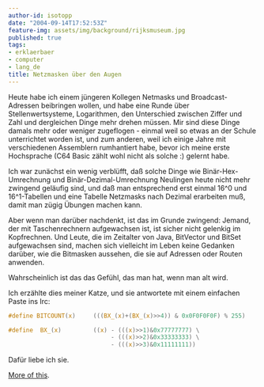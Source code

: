 ```yaml
---
author-id: isotopp
date: "2004-09-14T17:52:53Z"
feature-img: assets/img/background/rijksmuseum.jpg
published: true
tags:
- erklaerbaer
- computer
- lang_de
title: Netzmasken über den Augen
---
```

Heute habe ich einem jüngeren Kollegen Netmasks und Broadcast-Adressen beibringen wollen, und habe eine Runde über Stellenwertsysteme, Logarithmen, den Unterschied zwischen Ziffer und Zahl und dergleichen Dinge mehr drehen müssen. Mir sind diese Dinge damals mehr oder weniger zugeflogen - einmal weil so etwas an der Schule unterrichtet worden ist, und zum anderen, weil ich einige Jahre mit verschiedenen Assemblern rumhantiert habe, bevor ich meine erste Hochsprache (C64 Basic zählt wohl nicht als solche :) gelernt habe.

Ich war zunächst ein wenig verblüfft, daß solche Dinge wie Binär-Hex-Umrechnung und Binär-Dezimal-Umrechnung Neulingen heute nicht mehr zwingend geläufig sind, und daß man entsprechend erst einmal 16^0 und 16^1-Tabellen und eine Tabelle Netzmasks nach Dezimal erarbeiten muß, damit man zügig Übungen machen kann. 

Aber wenn man darüber nachdenkt, ist das im Grunde zwingend: Jemand, der mit Taschenrechnern aufgewachsen ist, ist sicher nicht gelenkig im Kopfrechnen. Und Leute, die im Zeitalter von Java, BitVector und BitSet aufgewachsen sind, machen sich vielleicht im Leben keine Gedanken darüber, wie die Bitmasken aussehen, die sie auf Adressen oder Routen anwenden.

Wahrscheinlich ist das das Gefühl, das man hat, wenn man alt wird.

Ich erzählte dies meiner Katze, und sie antwortete mit einem einfachen Paste ins Irc: 

```c
#define BITCOUNT(x)     (((BX_(x)+(BX_(x)>>4)) & 0x0F0F0F0F) % 255)

#define  BX_(x)         ((x) - (((x)>>1)&0x77777777) \
                             - (((x)>>2)&0x33333333) \
                             - (((x)>>3)&0x11111111))
```

Dafür liebe ich sie.

[More of this](https://www.funkthat.com/~jmg/jmpc/bitwise.html).
